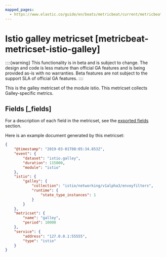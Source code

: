 ```yaml
---
mapped_pages:
  - https://www.elastic.co/guide/en/beats/metricbeat/current/metricbeat-metricset-istio-galley.html
---
```


<!-- This file is generated! See scripts/docs_collector.py -->

# Istio galley metricset [metricbeat-metricset-istio-galley]

::::{warning}
This functionality is in beta and is subject to change. The design and code is less mature than official GA features and is being provided as-is with no warranties. Beta features are not subject to the support SLA of official GA features.
::::


This is the galley metricset of the module istio. This metricset collects Galley-specific metrics.

## Fields [_fields]

For a description of each field in the metricset, see the [exported fields](/reference/metricbeat/exported-fields-istio.md) section.

Here is an example document generated by this metricset:

```json
{
    "@timestamp": "2019-03-01T08:05:34.853Z",
    "event": {
        "dataset": "istio.galley",
        "duration": 115000,
        "module": "istio"
    },
    "istio": {
        "galley": {
            "collection": "istio/networking/v1alpha3/envoyfilters",
            "runtime": {
                "state_type_instances": 1
            }
        }
    },
    "metricset": {
        "name": "galley",
        "period": 10000
    },
    "service": {
        "address": "127.0.0.1:55555",
        "type": "istio"
    }
}
```
